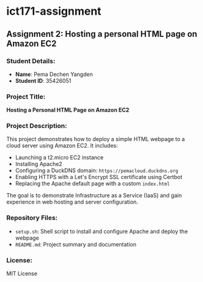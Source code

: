 # ict171-assignment
## Assignment 2: Hosting a personal HTML page on Amazon EC2
### Student Details:
- **Name**: Pema Dechen Yangden
- **Student ID**: 35426051

### Project Title:
**Hosting a Personal HTML Page on Amazon EC2**
### Project Description:
This project demonstrates how to deploy a simple HTML webpage to a cloud server using Amazon EC2. It includes:
- Launching a t2.micro EC2 instance
- Installing Apache2
- Configuring a DuckDNS domain: `https://pemacloud.duckdns.org`
- Enabling HTTPS with a Let's Encrypt SSL certificate using Certbot
- Replacing the Apache default page with a custom `index.html`

The goal is to demonstrate Infrastructure as a Service (IaaS) and gain experience in web hosting and server configuration.

### Repository Files:
- `setup.sh`: Shell script to install and configure Apache and deploy the webpage
- `README.md`: Project summary and documentation

### License:
MIT License
